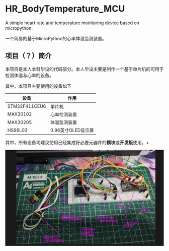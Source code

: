 # HR_BodyTemperature_MCU
A simple heart rate and temperature monitoring device based on micropython.

一个简易的基于MicroPython的心率体温监测装置。

## 项目（？）简介
本项目是本人本科毕设的代码部分。本人毕设主要是制作一个基于单片机的可用于检测体温与心率的设备。

其中，本项目主要使用的设备如下

|设备|作用|
|---|---|
|STM32F411CEU6|单片机|
|MAX30102|心率检测装置|
|MAX30205|体温监测装置|
|HS96L03|0.96英寸OLED显示屏|

其中，所有设备均建议使用已经集成好必要元器件的**模块**或**开发板**使用。+

![图1](./imgs/img1.png)


